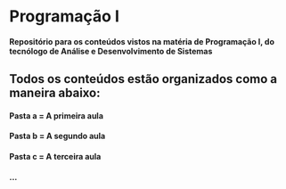# Programação I
#### Repositório para os conteúdos vistos na matéria de Programação I, do tecnólogo de Análise e Desenvolvimento de Sistemas 
## Todos os conteúdos estão organizados como a maneira abaixo:
#### Pasta a = A primeira aula
#### Pasta b = A segundo aula
#### Pasta c = A terceira aula
#### ...
